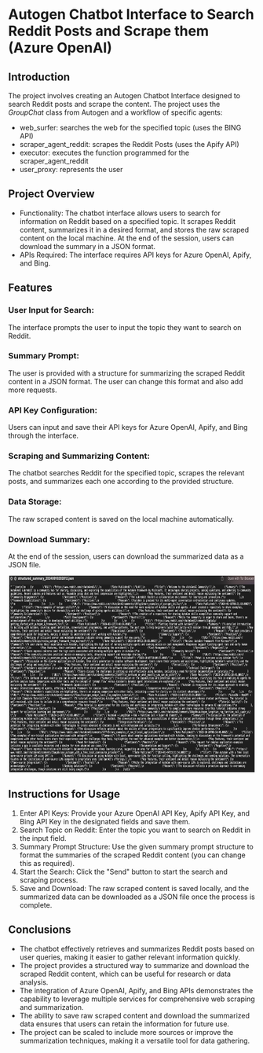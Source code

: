 # Autogen Chatbot Interface to Search Reddit Posts and Scrape them (Azure OpenAI)

## Introduction
The project involves creating an Autogen Chatbot Interface designed to search Reddit posts and scrape the content.
The project uses the *GroupChat* class from Autogen and a workflow of specific agents: 
- web_surfer: searches the web for the specified topic (uses the BING API)
- scraper_agent_reddit: scrapes the Reddit Posts (uses the Apify API)
- executor: executes the function programmed for the scraper_agent_reddit
- user_proxy: represents the user

## Project Overview

- Functionality: The chatbot interface allows users to search for information on Reddit based on a specified topic. It scrapes Reddit content, summarizes it in a desired format, and stores the raw scraped content on the local machine. At the end of the session, users can download the summary in a JSON format.
- APIs Required: The interface requires API keys for Azure OpenAI, Apify, and Bing.

## Features

### User Input for Search:
The interface prompts the user to input the topic they want to search on Reddit.

### Summary Prompt:
The user is provided with a structure for summarizing the scraped Reddit content in a JSON format. The user can change this format and also add more requests. 

### API Key Configuration:
Users can input and save their API keys for Azure OpenAI, Apify, and Bing through the interface.

### Scraping and Summarizing Content:
The chatbot searches Reddit for the specified topic, scrapes the relevant posts, and summarizes each one according to the provided structure.

### Data Storage:
The raw scraped content is saved on the local machine automatically.

### Download Summary:
At the end of the session, users can download the summarized data as a JSON file.
<div style="text-align: center;">
  <img src="autogen_summary.png" alt="Autogen Summary" width="500" height="400">
</div>

## Instructions for Usage
1. Enter API Keys: Provide your Azure OpenAI API Key, Apify API Key, and Bing API Key in the designated fields and save them.
2. Search Topic on Reddit: Enter the topic you want to search on Reddit in the input field.
3. Summary Prompt Structure: Use the given summary prompt structure to format the summaries of the scraped Reddit content (you can change this as required).
4. Start the Search: Click the "Send" button to start the search and scraping process.
5. Save and Download: The raw scraped content is saved locally, and the summarized data can be downloaded as a JSON file once the process is complete.

## Conclusions

- The chatbot effectively retrieves and summarizes Reddit posts based on user queries, making it easier to gather relevant information quickly.
- The project provides a structured way to summarize and download the scraped Reddit content, which can be useful for research or data analysis.
- The integration of Azure OpenAI, Apify, and Bing APIs demonstrates the capability to leverage multiple services for comprehensive web scraping and summarization.
- The ability to save raw scraped content and download the summarized data ensures that users can retain the information for future use.
- The project can be scaled to include more sources or improve the summarization techniques, making it a versatile tool for data gathering.
